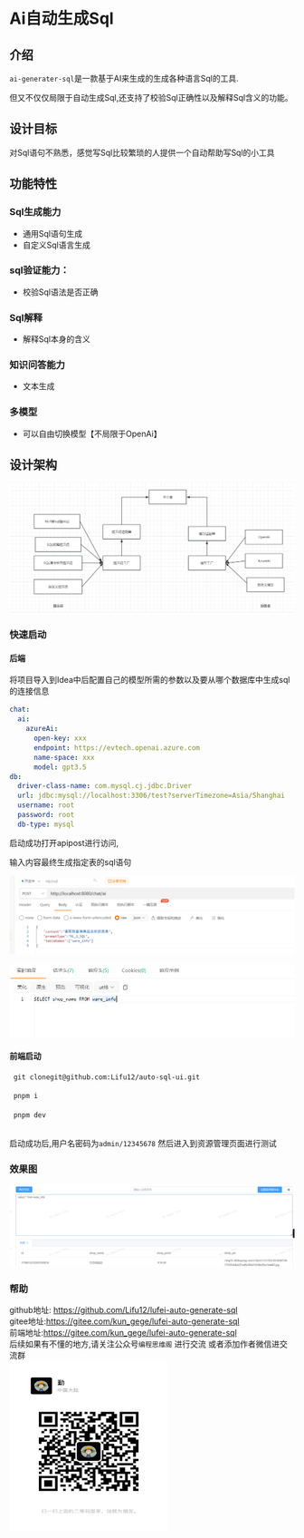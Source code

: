 # Ai自动生成Sql

## 介绍

`ai-generater-sql`是一款基于AI来生成的生成各种语言Sql的工具.

但又不仅仅局限于自动生成Sql,还支持了校验Sql正确性以及解释Sql含义的功能。

## 设计目标

对Sql语句不熟悉，感觉写Sql比较繁琐的人提供一个自动帮助写Sql的小工具

## 功能特性

### Sql生成能力

- 通用Sql语句生成
- 自定义Sql语言生成

### sql验证能力：

- 校验Sql语法是否正确

### Sql解释

- 解释Sql本身的含义

### 知识问答能力

- 文本生成

### 多模型

- 可以自由切换模型【不局限于OpenAi】

## 设计架构
![img_1.png](Ai自动生成Sql.assets/img_1.png)

### 快速启动
#### 后端
将项目导入到Idea中后配置自己的模型所需的参数以及要从哪个数据库中生成sql的连接信息

```yaml
chat:
  ai:
    azureAi:
      open-key: xxx
      endpoint: https://evtech.openai.azure.com
      name-space: xxx
      model: gpt3.5
db:
  driver-class-name: com.mysql.cj.jdbc.Driver
  url: jdbc:mysql://localhost:3306/test?serverTimezone=Asia/Shanghai
  username: root
  password: root
  db-type: mysql
```



启动成功打开apipost进行访问,

输入内容最终生成指定表的sql语句

![image-20240512141846563](Ai自动生成Sql.assets/image-20240512141846563.png)

![image-20240512141902235](Ai自动生成Sql.assets/image-20240512141902235.png)
#### 前端启动
```markdown
 git clonegit@github.com:Lifu12/auto-sql-ui.git

 pnpm i
 
 pnpm dev
 
```
启动成功后,用户名密码为`admin/12345678` 然后进入到资源管理页面进行测试


### 效果图
![img.png](Ai自动生成Sql.assets/nlp2sql.png)
### 帮助
github地址: https://github.com/Lifu12/lufei-auto-generate-sql <br>
gitee地址:https://gitee.com/kun_gege/lufei-auto-generate-sql <br>
前端地址:https://gitee.com/kun_gege/lufei-auto-generate-sql <br>
后续如果有不懂的地方,请关注公众号`编程思维阁` 进行交流
或者添加作者微信进交流群<br>
<img src="Ai自动生成Sql.assets/img.png"  height="300px" title="微信二维码" width="280px">
